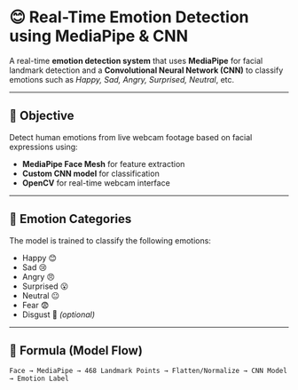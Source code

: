 # 😊 Real-Time Emotion Detection using MediaPipe & CNN

A real-time **emotion detection system** that uses **MediaPipe** for facial landmark detection and a **Convolutional Neural Network (CNN)** to classify emotions such as *Happy, Sad, Angry, Surprised, Neutral*, etc.

---

## 🎯 Objective

Detect human emotions from live webcam footage based on facial expressions using:
- **MediaPipe Face Mesh** for feature extraction
- **Custom CNN model** for classification
- **OpenCV** for real-time webcam interface

---

## 🧠 Emotion Categories

The model is trained to classify the following emotions:
- Happy 😊  
- Sad 😢  
- Angry 😠  
- Surprised 😮  
- Neutral 😐  
- Fear 😨  
- Disgust 🤢 *(optional)*

---

## 🧪 Formula (Model Flow)

```text
Face → MediaPipe → 468 Landmark Points → Flatten/Normalize → CNN Model → Emotion Label
